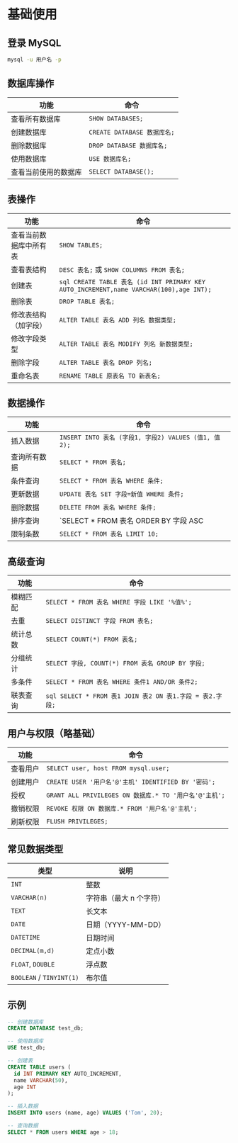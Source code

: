 # 基础使用

## 登录 MySQL

```bash
mysql -u 用户名 -p
```


##  数据库操作

| 功能         | 命令                      |
| ---------- | ----------------------- |
| 查看所有数据库    | `SHOW DATABASES;`       |
| 创建数据库      | `CREATE DATABASE 数据库名;` |
| 删除数据库      | `DROP DATABASE 数据库名;`   |
| 使用数据库      | `USE 数据库名;`             |
| 查看当前使用的数据库 | `SELECT DATABASE();`    |


##  表操作  

| 功能          | 命令                                   |
| ----------- | ------------------------------------ |
| 查看当前数据库中所有表 | `SHOW TABLES;`                       |
| 查看表结构       | `DESC 表名;` 或 `SHOW COLUMNS FROM 表名;` |
| 创建表         | ```sql CREATE TABLE 表名 (id INT PRIMARY KEY AUTO_INCREMENT,name VARCHAR(100),age INT);``` |
| 删除表 | `DROP TABLE 表名;` |
| 修改表结构（加字段） | `ALTER TABLE 表名 ADD 列名 数据类型;` |
| 修改字段类型 | `ALTER TABLE 表名 MODIFY 列名 新数据类型;` |
| 删除字段 | `ALTER TABLE 表名 DROP 列名;` |
| 重命名表 | `RENAME TABLE 原表名 TO 新表名;` |



## 数据操作

| 功能 | 命令 |
|------|------|
| 插入数据 | `INSERT INTO 表名 (字段1, 字段2) VALUES (值1, 值2);` |
| 查询所有数据 | `SELECT * FROM 表名;` |
| 条件查询 | `SELECT * FROM 表名 WHERE 条件;` |
| 更新数据 | `UPDATE 表名 SET 字段=新值 WHERE 条件;` |
| 删除数据 | `DELETE FROM 表名 WHERE 条件;` |
| 排序查询 | `SELECT * FROM 表名 ORDER BY 字段 ASC|DESC;` |
| 限制条数 | `SELECT * FROM 表名 LIMIT 10;` |



##  高级查询

| 功能 | 命令 |
|------|------|
| 模糊匹配 | `SELECT * FROM 表名 WHERE 字段 LIKE '%值%';` |
| 去重 | `SELECT DISTINCT 字段 FROM 表名;` |
| 统计总数 | `SELECT COUNT(*) FROM 表名;` |
| 分组统计 | `SELECT 字段, COUNT(*) FROM 表名 GROUP BY 字段;` |
| 多条件 | `SELECT * FROM 表名 WHERE 条件1 AND/OR 条件2;` |
| 联表查询 |  ```sql SELECT * FROM 表1 JOIN 表2 ON 表1.字段 = 表2.字段;```|



## 用户与权限（略基础）

| 功能 | 命令 |
|------|------|
| 查看用户 | `SELECT user, host FROM mysql.user;` |
| 创建用户 | `CREATE USER '用户名'@'主机' IDENTIFIED BY '密码';` |
| 授权 | `GRANT ALL PRIVILEGES ON 数据库.* TO '用户名'@'主机';` |
| 撤销权限 | `REVOKE 权限 ON 数据库.* FROM '用户名'@'主机';` |
| 刷新权限 | `FLUSH PRIVILEGES;` |



##  常见数据类型

| 类型 | 说明 |
|------|------|
| `INT` | 整数 |
| `VARCHAR(n)` | 字符串（最大 n 个字符） |
| `TEXT` | 长文本 |
| `DATE` | 日期（YYYY-MM-DD） |
| `DATETIME` | 日期时间 |
| `DECIMAL(m,d)` | 定点小数 |
| `FLOAT`, `DOUBLE` | 浮点数 |
| `BOOLEAN` / `TINYINT(1)` | 布尔值 |



##  示例

```sql
-- 创建数据库
CREATE DATABASE test_db;

-- 使用数据库
USE test_db;

-- 创建表
CREATE TABLE users (
  id INT PRIMARY KEY AUTO_INCREMENT,
  name VARCHAR(50),
  age INT
);

-- 插入数据
INSERT INTO users (name, age) VALUES ('Tom', 20);

-- 查询数据
SELECT * FROM users WHERE age > 18;

```